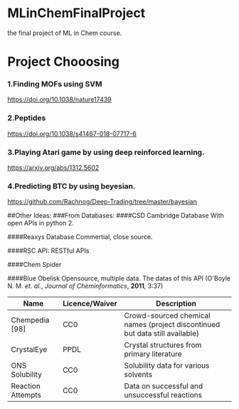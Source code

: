 # MLinChemFinalProject
the final project of ML in Chem course.

# Project Chooosing
### 1.Finding MOFs using SVM
https://doi.org/10.1038/nature17439
### 2.Peptides
https://doi.org/10.1038/s41467-018-07717-6
### 3.Playing Atari game by using deep reinforced learning.
https://arxiv.org/abs/1312.5602
### 4.Predicting BTC by using beyesian.
https://github.com/Rachnog/Deep-Trading/tree/master/bayesian

##Other Ideas:
###From Databases:
####CSD Cambridge Database
With open APIs in python 2.

####Reaxys Database
Commertial, close source.

####RSC API: RESTful APIs

####Chem Spider

####Blue Obelisk
Opensource, multiple data. The datas of this API 
(O'Boyle N. M. *et. al.*, *Journal of Cheminformatics*, **2011**, 3:37)

| Name | Licence/Waiver | Description |
| ----- | -------   | -------   |
|Chempedia [98]	|CC0	|Crowd-sourced chemical names (project discontinued but data still available)|
|CrystalEye	|PPDL	|Crystal structures from primary literature|
|ONS Solubility	|CC0	|Solubility data for various solvents |
|Reaction Attempts	|CC0	|Data on successful and unsuccessful reactions |